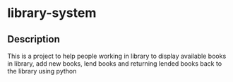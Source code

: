 # library-system

## Description
This is a project to help people working in library to display available books in library, add new books, lend books and returning lended books back to the library using python
